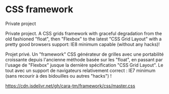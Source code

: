 # CSS framework
Private project

Private project. A CSS grids framework with graceful degradation from the old fashioned "float", then "Flexbox" to the latest "CSS Grid Layout" with a pretty good browsers support: IE8 minimum capable (without any hacks)!

Projet privé. Un "framework" CSS générateur de grilles avec une portabilité croissante depuis l'ancienne méthode basée sur les "float", en passant par l'usage de "Flexbox" jusque la dernière spécification "CSS Grid Layout". Le tout avec un support de navigateurs relativement correct : IE7 minimum (sans recourir à des bidouilles ou autres "hacks") !

https://cdn.jsdelivr.net/gh/cara-tm/framework/css/master.css
